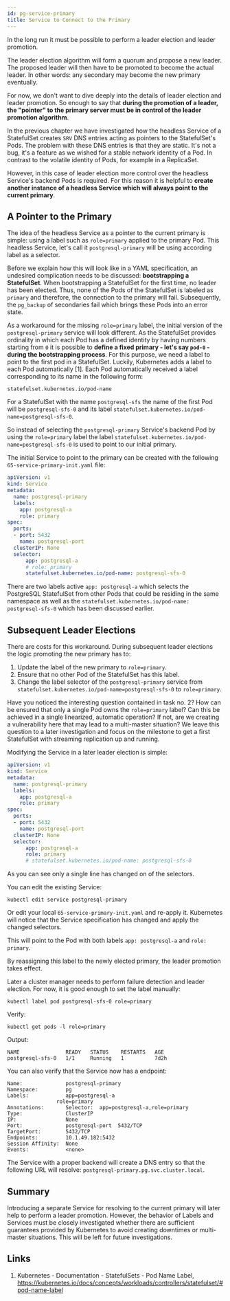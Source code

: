 ```yaml
---
id: pg-service-primary
title: Service to Connect to the Primary
---
```


In the long run it must be possible to perform a leader election and leader promotion. 

The leader election algorithm will form a quorum and propose a new leader. The proposed leader will then have to be promoted to become the actual leader. In other words: any secondary may become the new primary eventually.

For now, we don't want to dive deeply into the details of leader election and leader promotion. So enough to say that **during the promotion of a leader, the "pointer" to the primary server must be in control of the leader promotion algorithm**.

In the previous chapter we have investigated how the headless Service of a StatefulSet creates `SRV` DNS entries acting as pointers to the StatefulSet's Pods. The problem with these DNS entries is that they are static. It's not a bug, it's a feature as we wished for a stable network identity of a Pod. In contrast to the volatile identity of Pods, for example in a ReplicaSet.

However, in this case of leader election more control over the headless Service's backend Pods is required. For this reason it is helpful to **create another instance of a headless Service which will always point to the current primary**.

## A Pointer to the Primary

The idea of the headless Service as a pointer to the current primary is simple: using a label such as `role=primary` applied to the primary Pod. This headless Service, let's call it `postgresql-primary` will be using according label as a selector. 

Before we explain how this will look like in a YAML specification, an undesired complication needs to be discussed: **bootstrapping a StatefulSet**. When bootstrapping a StatefulSet for the first time, no leader has been elected. Thus, none of the Pods of the StatefulSet is labeled as `primary` and therefore, the connection to the primary will fail. Subsequently, the `pg_backup` of secondaries fail which brings these Pods into an error state.

As a workaround for the missing `role=primary` label, the initial version of the `postgresql-primary` service will look different. As the StatefulSet provides ordinality in which each Pod has a defined identity by having numbers starting from `0` it is possible to **define a fixed primary - let's say `pod-0` - during the bootstrapping process**. For this purpose, we need a label to point to the first pod in a StatefulSet. Luckily, Kubernetes adds a label to each Pod automatically [1]. Each Pod automatically received a label corresponding to its name in the following form:

    statefulset.kubernetes.io/pod-name

For a StatefulSet with the name `postgresql-sfs` the name of the first Pod will be `postgresql-sfs-0` and its label `statefulset.kubernetes.io/pod-name=postgresql-sfs-0`.

So instead of selecting the `postgresql-primary` Service's backend Pod by using the `role=primary` label the label `statefulset.kubernetes.io/pod-name=postgresql-sfs-0` is used to point to our initial primary.

The initial Service to point to the primary can be created with the following `65-service-primary-init.yaml` file:

```yaml
apiVersion: v1
kind: Service
metadata:
  name: postgresql-primary
  labels:
    app: postgresql-a
    role: primary
spec:
  ports:
  - port: 5432
    name: postgresql-port
  clusterIP: None
  selector:
      app: postgresql-a
      # role: primary
      statefulset.kubernetes.io/pod-name: postgresql-sfs-0
```

There are two labels active `app: postgresql-a` which selects the PostgreSQL StatefulSet from other Pods that could be residing in the same namespace as well as the `statefulset.kubernetes.io/pod-name: postgresql-sfs-0` which has been discussed earlier.

## Subsequent Leader Elections

There are costs for this workaround. During subsequent leader elections the logic promoting the new primary has to:

1. Update the label of the new primary to `role=primary`.
2. Ensure that no other Pod of the StatefulSet has this label.
3. Change the label selector of the `postgresql-primary` service from `statefulset.kubernetes.io/pod-name=postgresql-sfs-0` to `role=primary`.

Have you noticed the interesting question contained in task no. 2? How can be ensured that only a single Pod owns the `role=primary` label? Can this be achieved in a single linearized, automatic operation? If not, are we creating a vulnerability here that may lead to a multi-master situation? We leave this question to a later investigation and focus on the milestone to get a first StatefulSet with streaming replication up and running.

Modifying the Service in a later leader election is simple:

```yaml
apiVersion: v1
kind: Service
metadata:
  name: postgresql-primary
  labels:
    app: postgresql-a
    role: primary
spec:
  ports:
  - port: 5432
    name: postgresql-port
  clusterIP: None
  selector:
      app: postgresql-a
      role: primary
      # statefulset.kubernetes.io/pod-name: postgresql-sfs-0
```

As you can see only a single line has changed on of the selectors.

You can edit the existing Service:

    kubectl edit service postgresql-primary

Or edit your local `65-service-primary-init.yaml` and re-apply it. Kubernetes will notice that the Service specification has changed and apply the changed selectors.

This will point to the Pod with both labels `app: postgresql-a` and `role: primary`. 

By reassigning this label to the newly elected primary, the leader promotion takes effect.

Later a cluster manager needs to perform failure detection and leader election. For now, it is good enough to set the label manually:

    kubectl label pod postgresql-sfs-0 role=primary

Verify:

    kubectl get pods -l role=primary

Output:

    NAME               READY   STATUS    RESTARTS   AGE
    postgresql-sfs-0   1/1     Running   1          7d2h

You can also verify that the Service now has a endpoint:

    Name:              postgresql-primary
    Namespace:         pg
    Labels:            app=postgresql-a
                    role=primary
    Annotations:       Selector:  app=postgresql-a,role=primary
    Type:              ClusterIP
    IP:                None
    Port:              postgresql-port  5432/TCP
    TargetPort:        5432/TCP
    Endpoints:         10.1.49.182:5432
    Session Affinity:  None
    Events:            <none>


The Service with a proper backend will create a DNS entry so that the following URL will resolve: `postgresql-primary.pg.svc.cluster.local`.

## Summary

Introducing a separate Service for resolving to the current primary will later help to perform a leader promotion. However, the behavior of Labels and Services must be closely investigated whether there are sufficient guarantees provided by Kubernetes to avoid creating downtimes or multi-master situations. This will be left for future investigations.

## Links

1. Kubernetes - Documentation - StatefulSets - Pod Name Label, https://kubernetes.io/docs/concepts/workloads/controllers/statefulset/#pod-name-label